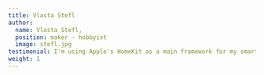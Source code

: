 ```yaml
---
title: Vlasta Stefl
author:
  name: Vlasta Stefl,
  position: maker - hobbyist
  image: stefl.jpg
testimonial: I'm using Apple's HomeKit as a main framework for my smart house together with many other platforms like CSOB NaDoma or Elgato EVE. Integration with BigClown IoT Kit was piece of cake, so now I can control even more devices through my iPad and iPhone.
weight: 1
---
```

